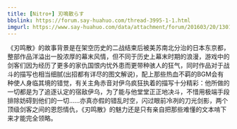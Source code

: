 ```yaml
---
title: [Nitro+] 刃鳴散らす
bbslink: https://forum.say-huahuo.com/thread-3995-1-1.html
imgurl: https://www.say-huahuo.com/data/attachment/forum/201603/20/130119yxcevevh0oovxee2.jpg
---
```


《刃鸣散》的故事背景是在架空历史的二战结束后被美苏南北分治的日本东京都，整部作品洋溢出一股浓厚的幕末风情，但不同于历史上幕末时期的浪漫，游戏中的剑客们因为经历了更多的家仇国恨内忧外患而更带种骇人的狂气，同时作品对于战斗的描写也相当细腻(出招都有详尽的图文解说)，配上那些热血不羁的BGM会有种使人身临其境的错觉，有关主角赤音对伊乌疯狂执着的描写十分精彩：他所做的一切都是为了追逐认定的宿敌伊乌，为了能与他堂堂正正地决斗，不惜用极端手段排除妨碍到他们的一切……亦真亦假的错乱时空，闪过眼前冷冽的刀光剑影，两个顶级剑客之间的恩怨情仇，《刃鸣散》的魅力还是只有亲自把那些难懂的文本啃下来才能完全领略。<!--more-->
